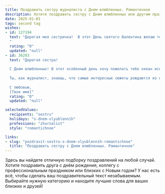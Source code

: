 ```yaml
---
title: Поздравить сестру журналиста с Днем влюбленных. Романтичное
description: Хотите поздравить сестру с Днем влюбленных или другим праздником? Наш ИИ создаст незабываемое поздравление, а вы обязательно выделитесь среди других.  
date: 2025-01-01
tags: second tag
wishes:
- id: 127194
  text: "Дорогая моя сестричка!  В этот День святого Валентина желаю тебе океана любви,  бури страстей и нежного, как утренний туман, счастья! Пусть твой острый журналистский ум помогает тебе  находить самые прекрасные истории любви, а сердце всегда будет полно вдохновения и нежных чувств. Люби и будь любима!
  "
  rating: "0"
  updated: "null"
- id: 36203
  text: "Дорогая сестра!
  
  С Днем влюбленных! В этот особенный день хочу пожелать тебе океан искренних чувств, яркие мгновения любви, которые заполняют жизнь счастьем и радостью. Пусть каждый твой день будет наполнен вдохновением, как будто ты пишешь самую чудесную историю о любви — своей собственной!
  
  Ты, как журналист, знаешь, что самые интересные сюжеты рождаются из настоящих чувств. Пусть в твоей жизни будет много романтических глав, полных неподдельных эмоций и удивительных встреч. Береги свое сердце и всегда иди за своими желаниями!
  
  С любовью,
  [Твое имя]"
  rating: "0"
  updated: "null"

selectedValues:
  recipients: "sestru"
  holidays: "s-dnem-vlyublennih"
  professions: "zhurnalist"
  style: "romantichnoe"

links:
- slug: "pozdravit-sestru-s-dnem-vlyublennih-romantichnoe"
  title: "Поздравить сестру с Днем влюбленных. Романтичное"
---
```


Здесь вы найдете отличную подборку поздравлений на любой случай.
Хотите поздравить друга с днём рождения, коллегу с профессиональным праздником или близких с Новым годом? У нас есть всё, чтобы сделать ваш поздравительный текст незабываемым. Выбирайте нужную категорию и находите лучшие слова для ваших близких и друзей!
